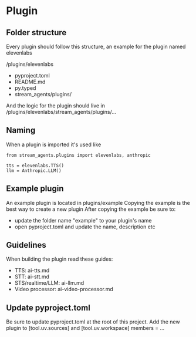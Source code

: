 
# Plugin

## Folder structure

Every plugin should follow this structure, an example for the plugin named elevenlabs

/plugins/elevenlabs
- pyproject.toml
- README.md
- py.typed
- stream_agents/plugins/

And the logic for the plugin should live in /plugins/elevenlabs/stream_agents/plugins/...

## Naming

When a plugin is imported it's used like

```
from stream_agents.plugins import elevenlabs, anthropic

tts = elevenlabs.TTS()
llm = Anthropic.LLM()
```

## Example plugin

An example plugin is located in plugins/example
Copying the example is the best way to create a new plugin
After copying the example be sure to:

- update the folder name "example" to your plugin's name
- open pyproject.toml and update the name, description etc

## Guidelines

When building the plugin read these guides:

- TTS: ai-tts.md
- STT: ai-stt.md
- STS/realtime/LLM: ai-llm.md
- Video processor: ai-video-processor.md

## Update pyproject.toml

Be sure to update pyproject.toml at the root of this project. 
Add the new plugin to 
[tool.uv.sources]
and 
[tool.uv.workspace]
members = ...